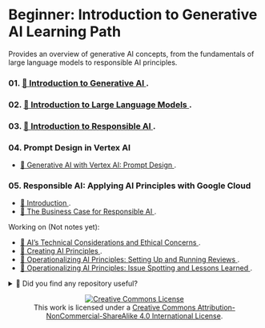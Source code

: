 # Beginner: Introduction to Generative AI Learning Path

Provides an overview of generative AI concepts, from the fundamentals of large language models to responsible AI principles.


### 01. [🔗 Introduction to Generative AI ](Introduction_GenerativeAI_JEVG.md).

### 02. [🔗 Introduction to Large Language Models ](Introduction_GenerativeAI_JEVG.md).

### 03. [🔗 Introduction to Responsible AI ](Introduction_Responsible_AI_JEVG.md).

### 04. Prompt Design in Vertex AI
- [🔗 Generative AI with Vertex AI: Prompt Design ](Prompt_Design_in_Vertex_AI-JEVG/GenerativeAI_with_VertexAI:PromptDesign/Vertex_AI_Workbench_JEVG.md).

### 05. Responsible AI: Applying AI Principles with Google Cloud
- [🔗 Introduction ](ResponsableAI-JEVG/IntroductionResponsibleAI_JEVG.md).
- [🔗 The Business Case for Responsible AI ](-.md).

Working on (Not notes yet):
- [🔗 AI’s Technical Considerations and Ethical Concerns ](-.md).
- [🔗 Creating AI Principles ](-.md).
- [🔗 Operationalizing AI Principles: Setting Up and Running Reviews ](-.md).
- [🔗 Operationalizing AI Principles: Issue Spotting and Lessons Learned ](-.md).


<details>
  <summary>🌟 Did you find any repository useful?</summary>
  If any project has been helpful to you, consider giving it a ⭐ star in the repository and follow my GitHub account to stay tuned for future updates! 🚀

  In addition, I am always open to suggestions, recommendations or collaborations. Feel free to [get in touch](https://www.linkedin.com/in/vazquez-galan-jose-emmanuel-664968221) if you have any questions or ideas for improving this project. I'm excited for your feedback and contributions.

  Thank you for your interest and support! 😊
</details>


<p align="center">
<a rel="license" href="http://creativecommons.org/licenses/by-nc-sa/4.0/"><img alt="Creative Commons License" style="border-width:0" src="https://i.creativecommons.org/l/by-nc-sa/4.0/88x31.png" /></a><br />This work is licensed under a <a rel="license" href="http://creativecommons.org/licenses/by-nc-sa/4.0/">Creative Commons Attribution-NonCommercial-ShareAlike 4.0 International License</a>.
</p>


